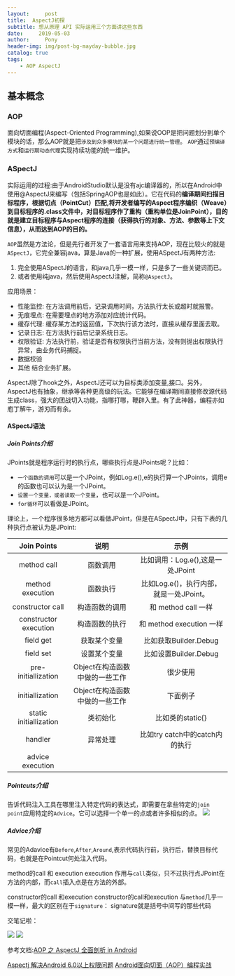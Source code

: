 ```yaml
---
layout:     post
title:  AspectJ初探
subtitle: 想从原理 API 实际运用三个方面讲这些东西
date:     2019-05-03
author:     Pony
header-img: img/post-bg-mayday-bubble.jpg
catalog: true
tags:
    - AOP AspectJ
---
```





## 基本概念
### AOP
面向切面编程(Aspect-Oriented Programming),如果说OOP是把问题划分到单个模块的话，那么AOP就是把`涉及到众多模块的某一个问题进行统一管理`。
`AOP`通过`预编译方式`和`运行期动态代理`实现持续功能的统一维护。

### ASpectJ

实际运用的过程:由于AndroidStudio默认是没有ajc编译器的，所以在Android中使用@AspectJ来编写（包括SpringAOP也是如此）。它在代码的**编译期间扫描目标程序，根据切点（PointCut）匹配,将开发者编写的Aspect程序编织（Weave）到目标程序的.class文件中，对目标程序作了重构（重构单位是JoinPoint），目的就是建立目标程序与Aspect程序的连接（获得执行的对象、方法、参数等上下文信息），从而达到AOP的目的。**

`AOP`虽然是方法论，但是先行者开发了一套语言用来支持AOP，现在比较火的就是`ASpectJ`，它完全兼容java，算是Java的一种扩展，使用ASpectJ有两种方法:
1. 完全使用ASpectJ的语言，和java几乎一模一样，只是多了一些关键词而已。
2. 或者使用纯java，然后使用AspectJ注解，简称`@AspectJ`。

应用场景：
* 性能监控: 在方法调用前后，记录调用时间，方法执行太长或超时就报警。
* 无痕埋点: 在需要埋点的地方添加对应统计代码。
* 缓存代理: 缓存某方法的返回值，下次执行该方法时，直接从缓存里面去取。
* 记录日志: 在方法执行前后记录系统日志。
* 权限验证: 方法执行前，验证是否有权限执行当前方法，没有则抛出权限执行异常，由业务代码捕捉。
* 数据校验
* 其他 结合业务扩展。

AspectJ除了hook之外，AspectJ还可以为目标类添加变量,接口。另外，AspectJ也有抽象，继承等各种更高级的玩法。它能够在编译期间直接修改源代码生成class，强大的团战切入功能，指哪打哪，鞭辟入里。有了此神器，编程亦如庖丁解牛，游刃而有余。

 

#### ASpectJ语法
##### Join Points介绍
JPoints就是程序运行时的执行点，哪些执行点是JPoints呢？比如：
* `一个函数的调用`可以是一个JPoint，例如Log.e(),e的执行算一个JPoints，调用e的函数也可以认为是一个JPoint。
* `设置一个变量，或者读取一个变量`，也可以是一个JPoint。
* `for循环`可以看做是JPoint。

理论上，一个程序很多地方都可以看做JPoint，但是在ASpectJ中，只有下表的几种执行点被认为是JPoint:



| Join Points | 说明 | 示例  |
| :-: | :-: | :-: |
| method call | 函数调用 | 比如调用：Log.e(),这是一处JPoint |
| method execution | 函数执行 | 比如Log.e()，执行内部，就是一处JPoint。 |
| constructor call | 构造函数的调用 | 和 method call 一样 |
| constructor execution | 构造函数的执行 | 和 method execution 一样  |
| field get | 获取某个变量 | 比如获取Builder.Debug |
| field set | 设置某个变量 | 比如设置Builder.Debug |
| pre-initiallization | Object在构造函数中做的一些工作 | 很少使用  |
| initiallization | Object在构造函数中做的一些工作 | 下面例子 |
| static initiallization | 类初始化 | 比如类的static{} |
| handler | 异常处理 | 比如try catch中的catch内的执行 |
| advice execution |  |  |



##### Pointcuts介绍
告诉代码注入工具在哪里注入特定代码的表达式，即需要在拿些特定的`join point`应用特定的`Advice`。它可以选择一个单一的点或者许多相似的点。
![](https://ws3.sinaimg.cn/large/006tNc79ly1g2qa9wrxscj30m807daax.jpg)

##### Advice介绍
常见的Adavice有`Before`,`After`,`Around`,表示代码执行前，执行后，替换目标代码，也就是在Pointcut何处注入代码。

method的call 和 execution
execution
作用与`call`类似，只不过执行点JPoint在方法的内部，而`call`插入点是在方法的外部。

constructor的call 和execution
constructor的call和execution 与`method`几乎一模一样，最大的区别在于`signature`：
signature就是括号中间写的那些代码

交笔记啦：

![](https://ws1.sinaimg.cn/large/006tNc79ly1g2yx6stwbpj30u01adkjl.jpg)
![](https://ws4.sinaimg.cn/large/006tNc79ly1g2yx7gz3zuj30u01ad4qp.jpg)


参考文档:[AOP 之 AspectJ 全面剖析 in Android](https://www.jianshu.com/p/f90e04bcb326)

[Aspectj 解决Android 6.0以上权限问题](https://www.jianshu.com/p/6c1b0ec68ff6)
[Android面向切面（AOP）编程实战](https://blog.csdn.net/qq_36523667/article/details/78885332)
